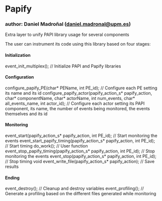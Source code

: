 # Papify
### author: Daniel Madroñal (daniel.madronal@upm.es)

Extra layer to unify PAPI library usage for several components

The user can instrument its code using this library based on four stages:

#### Initialization

event_init_multiplex(); // Initialize PAPI and Papify libraries

#### Configuration

configure_papify_PE(char* PEName, int PE_id); // Configure each PE setting its name and its id
configure_papify_actor(papify_action_s* papify_action, char* componentName, char* actorName, int num_events, char* all_events_name, int actor_id); // Configure each actor setting its PAPI component, its name, the number of events being monitored, the events themselves and its id

#### Monitoring

event_start(papify_action_s* papify_action, int PE_id); // Start monitoring the events
event_start_papify_timing(papify_action_s* papify_action, int PE_id); // Start timing
do_work(); // User function
event_stop_papify_timing(papify_action_s* papify_action, int PE_id); // Stop monitoring the events 
event_stop(papify_action_s* papify_action, int PE_id); // Stop timing
void event_write_file(papify_action_s* papify_action); // Save results

#### Ending

event_destroy(); // Cleanup and destroy variables
event_profiling(); // Generate a profiling based on the different files generated while monitoring
